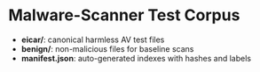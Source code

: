 # Malware-Scanner Test Corpus

- **eicar/**: canonical harmless AV test files
- **benign/**: non-malicious files for baseline scans
- **manifest.json**: auto-generated indexes with hashes and labels
